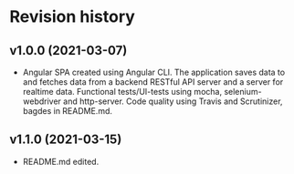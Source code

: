 Revision history
==================

v1.0.0 (2021-03-07)
-------------------
* Angular SPA created using Angular CLI. The application saves data to and fetches data from a backend RESTful API server and a server for realtime data. Functional tests/UI-tests using mocha, selenium-webdriver and http-server. Code quality using Travis and Scrutinizer, bagdes in README.md.

v1.1.0 (2021-03-15)
-------------------
* README.md edited.
